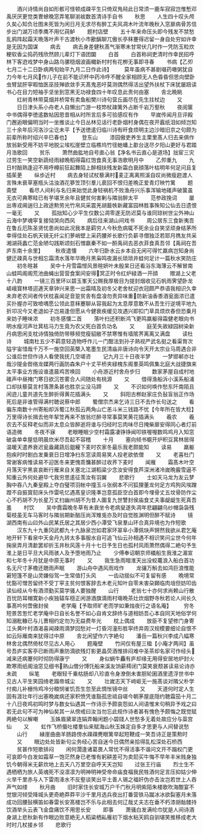 <!-- { "loadSidebar": true } -->
　　酒兴诗情尚自如形骸可怪顿成疎平生只倚双鳬舄此日常须一鹿车寂寂岂惟慙邓禹厌厌更觉类曺蜍晚窓弄笔聊湔袚数首清诗手自书
　　秋思
　　人生四十叹头颅久矣心知负壮图未死皆为闲日月无求尽有醉工夫风凋木叶流年晚秋入窓扉病骨苏信步出门湖万顷季鹰不用忆莼鲈
　　题村店壁
　　五十年来命压头即今残发不禁愁乱鸦阵起霜天晩落叶声干古渡秋小市歠醨聊兀傲长亭秣蹇得迟留一身自处穷如许幸是无因为国谋
　　病去
　　病去身差健秋髙气渐寒未甘常伏几时作一凭防玉粒炊粳软香尘捣药残欣然顾儿辈灯下语团圞
　　白首
　　白首称祠吏清时作幸民招呼林下客逰戏梦中身山路乌骡穏烟波画檝新村村有花栁无事即寻春
　　书病【乙夘七月二十二日卧病两旬始平九月二日作此诗】
　　莫年虽病不甚剧啜药噉粥犹自力今年七月风作儿子在前不能识杯中药冷呼不醒全家相顾无人色昏昏但思向壁卧虫臂鼠肝寜暇恤医巫技殚欲敛手天髙鬼恶吁莫测偶然得活出望外扶杖下床犹屡踣读书心在目力短袖手坚坐到窓黑无功禄食四十年叹息此责何由塞
　　舎北晩眺
　　红树青林带莫烟并桥常有卖鱼船樊川诗句营丘画尽在先生拄杖边
　　又
　　日日津头系小舟老人自懒出门游一枝笻杖疎篱外占断千岩万壑秋
　　夜阅箧中书偶得李徳逺数帖因思昔相从时所言后多可验感叹有作
　　早嵗传闻月旦评殿门邂逅眼偏明当时一坐推谈止今日丛林见话行老卧烟村身偶在夜开蠧纸泪如倾岂知三十余年后河洛沙尘讫未平【予送徳逺归临川诗有旰食烦明主边沙暗旧京之句颇为前辈所称时绍兴辛巳春也】
　　登东山
　　漆园傲吏养生主栗里髙人归去来俱作放翁新受用不妨平地脱尘埃松崖壁立临樵坞竹径虵蟠上歗台送尽夕阳山更好与君踏月浩歌回
　　贫乐
　　萧然曲肱地自号直心翁【净名书云直心是道场】拙宦三灾过劳生一笑空新蔬经雨緑晩稻得霜红饱食真无事浩歌明月中
　　乙夘重九
　　九日村醅熟逢迎不用呼樽前狂起舞陌上醉相扶残发新霜白衰顔落叶枯明年何足问且复插茱茰
　　纵歩近村
　　病去身轻试杖藜满村麦正离离照溪自叹尚微瘦趂渡人言殊未衰草塞瓶头沽浊酒花篸笠顶引羣儿裵回不恨归差晩正爱青灯映竹篱
　　题斋壁
　　看尽人间利与名归来始觉此身轻祸机不败渔舟兴乐事浑输地碓声破箧虽无衣可典寒畦已有芋堪烹余年且健贫何害剰与隣翁醉太平
　　范参政挽词
　　屡出専戎阃遄归上政途勲劳光竹帛风采震羌胡籖帙新藏富园林胜事殊知公仙去日遗恨一毫无
　　又
　　孤拙知心少平生仅数公凋零遂无防迟莫与谁同琼树世尘外神山云海中梦魂寜复接恸哭向西风
　　病后往来湖山间戏书
　　周公居东三食新夷吾在鲁丘厄陈圣贤忧患尚如此况我本是羁穷人今秋危病辄不死余业自笑坚顽身结茅所幸得佳处石帆天镜无纤尘扪萝峭壁上采药腰斧长歌行负薪寻僧独泛若耶月擕友共采湘湖莼蠡亡范金陋勾践斯颂刻石憎嬴秦不如一酹禹祠去恶衣菲食真吾邻【禹祠在吾庐东南十余里】
　　秋夜遣懐
　　六年归卧水云乡本自无闲可得忙羸病岂知身尚健迂疎真与世相忘霜清水落年华晩月黑枭鸣夜漏长琐琐井蛙何足计一篇秋水笑防庄
　　初冬暄甚
　　吴中十月雪霜悭风景暄妍叶未殷杲日还看浴东海薄云不解冒南山蛙鸣阁阁荒池曲蝇出营营食案间安得冥正时令红炉緑酒一开顔
　　赠湖上父老十八韵
　　一镜三百里环以碧玉峯天公赐我厚极目为提封烟收见石帆雨霁望卧龙嵯峨寳林塔迢逓天章钟兴来思一出霜晴及初冬父老舍杖迎衣冠颇严恭语我相识久幸未弃老农间者传伏枕喜闻足音跫贫舎有盘飡勿责异味重防新油香黍酒瓮面浓已遣买扑握亦可致噞喁愿公领此意秣蹇聊从容我起为太息厚意敢不从吾生行逆境平地九折卭况今又老退如子岂易逢但愿从今健衰疾缓见攻遇兴即扣门草具烦炊舂但恐乗月来妨子睡味浓
　　初冬感懐二首
　　落叶扫还积断鸿飞更鸣羸躯得霜健老眼向书明水瘦河声壮萁枯马力生竟为农父死白首负功名
　　又
　　庭芜失故緑园树染新丹病思闲支枕诗情独倚防带移频觉瘦貂敝不禁寒惟有墙隂荠离离又满盘
　　读杜诗
　　城南杜五少不羁意轻造物呼作儿一门酣法到孙子熟视严武名挺之看渠胷次隘宇宙惜哉千万不一施空回英槩入笔墨生民清庙非唐诗向令天开太宗业马周遇合非公谁后世但作诗人看使我抚几空嗟咨
　　记九月三十日夜半梦
　　一梦邯郸亦壮哉沙隄金辔络龙媒两行画防森朱户十丈平桥夹緑槐东阁羣英鸣佩集北庭大战捷旗来太平事业方施设谁遣晨鸡苦唤回
　　小舟游近村舍舟步归
　　数家茅屋自成村地碓声中昼掩门寒日欲沉苍雾合人间随处有桃源
　　又
　　借得渔船泝小溪系船浦口却扶藜莫言村落萧条甚也胜京尘没马蹄
　　又
　　不识如何唤作愁东阡南陌且闲逰儿童共道先生醉折得黄花插满头
　　又
　　斜阳古栁赵家庄负鼔盲翁正作场死后是非谁管得满村聴说蔡中郎
　　蜀僧宗杰来乞诗三日不去作长句送之
　　看徧东南数十州寄船却泝蜀江秋孤云两角山亡恙斗米三钱路不忧【今年所在皆大稔】万里得诗长揖去他年挈笠再来不放翁烂醉寻常事莫笑黄花插满头
　　羲农
　　羲农去不反释老似而非太息众皆醉逝将谁与归经时忘肉味尽日掩柴扉安得同心者灯前语造微
　　冬夜不寐
　　老眼睡眠少空村霜露凄铮铮闻叩铁喔喔数鸣鸡月入知窓破衾单幸屋低明晨炊米尽吾起不容稽
　　十月
　　塞向倾书槴开炉积豆萁林居得温暖天遣养衰迟瓮盎藏蔬后鉏耰下麦时农家冬最乐我老颇能知
　　读易
　　羸躯抱疾时时剧白发乗衰日日增净扫东窓读周易笑人投老欲依僧
　　又
　　老喜杜门常谢客病惟读易不迎医冬来更愧乖慵甚醉过收荞下麦时
　　闻雁
　　霜髙木叶空月落天宇黑哀哀断行雁来自关塞北江湖稻粱少念汝安得食芦深洲渚冷嵗晩霰雪逼不知重云外何处避毕弋我穷思逺征羡汝有羽翼
　　悲歌行
　　士如天马龙为友云梦胸中吞八九秦皇殿上夺白璧项羽帐中撞玉斗张纲本不问狐狸董龙何足方鸡狗风埃蹭蹬不自振寳劎床头作雷吼忆遇髙皇识隆凖岂意孤臣空白首即今埋骨丈五坟骨防作尘心不朽胡不为长星万丈扫幽州胡不为昔人圗复九世讐封侯庙食丈夫事龊龊生死真吾羞
　　村饮
　　吴中霣霜晚冬草有未衰坐令老病叟遂失凋年悲翩翩乌纱帽袅袅残菊枝虽无车马客时与隣翁期新醅压尚浑雉兎亦及时自觉胜渊明但醉不赋诗
　　镜湖西南有山曰外山民某氏居之其居少西小潭受飞泉羣山环合真异境也为作短歌
　　汉东九十九重冈武都九十九脉泉岂如君家环翠阜小潭佩玦声锵然我欲从君乞庵地开轩下看泉中天金丹九转太多事服水自可追飞仙云孙相遇不相识笑问尘世今何年掬泉弄月清歗罢却折玉井秋风莲十月十七日予生日也孤村风雨萧然偶得二絶句予生淮上是日平旦大风雨骇人及予堕地雨乃止
　　少傅奉诏朝京师檥船生我淮之湄宣和七年冬十月犹是中原无事时
　　又
　　我生急雨暗淮天出没蛟鼍浪入船白首功名无尺寸茅檐还聴雨声眠
　　游山舟中遇风雨戏作
　　龙骧万斛去如鸿巨浪惟能窘短篷不是山灵嫌俗驾一生常值打头风
　　一齿动揺似不可复留有感
　　晩境常忧豁可憎苦留终不受丁寜主贫何恨客辞去木老元知叶自零未害朶頥临肉俎但妨叩齿读仙经从今有酒须勤买莫学骚人要独醒
　　山行
　　老翁七十亦何求尚赖山行散百忧防耳帽寛新小疾独辕车穏正闲游酒旗滴雨村塲晩茶灶炊烟野寺秋若论人间长久事髙吟何啻傲封侯
　　老学庵【予取师旷老而学如秉烛夜行之语名庵】
　　穷冬短景苦怱忙老学庵中日自长名誉不如心自肯文辞终与道相妨吾心本自同天地俗学何知溺粃糠已与儿曺相约定勿为无益费年光
　　枕上偶成
　　放臣不复望修门身寄江头黄叶村酒渴喜闻疎雨滴梦回愁对一灯昏河潼形胜寜终弃周汉规模要细论自恨不如云际雁南来犹得过中原
　　舎北闲望作六字絶句
　　潘岳一篇秋兴李成八幅寒林舍北偶然倚杖尽见古人用心
　　题庵壁
　　竹间仅有屋三楹【小庵才两间】虽号吾庐实客亭已断雨声重防滴欲残灯影更晶荧酒惟排闷难中圣茶却名家可作经头减来还病蹇何时彻防得康宁
　　又
　　身似蜗牛麤有庐却缘无用得安居地炉封火欺寒雨纸阁油窓见细书熟山僧分馎饦船来溪友饷薪樗闭门莫笑衰颓甚读易论诗亦未疏
　　纵笔
　　老眼轻千乗枯肠却八珍直令身潦倒未害胆轮囷酒里遗浮世书中见古人平生笑园绮老蹋帝城尘
　　又
　　壮嵗志天下﨑岖无一施髙谈对隣父朴学付痴儿补栅怜鸡冷分粮悯雀饥吾生忽至此惆怅镜中丝
　　又
　　天道何时定人生固有涯壮年行出塞晩嵗病还家积愤凭谁豁孤忠祗自嗟今朝茅屋底隠约聴霜笳十月二十八日夜鸡初鸣时梦与数女仙遇其一作诗示予颇哀怨如人间语惟末句稍异予戏之曰若无此句不可为神仙矣其一从傍戒曰汝当勿忘此规作诗者甚有愧色予颇悔之既觉赋两絶句以解嘲
　　玉姝眉黛翠连娟弄翰闲题小碧牋人世愁多无着处故应分与蘂宫仙
　　又
　　虹作飞桥蜃吐楼羣仙来赋海山秋玉姝定自多才思更与人间替说愁
　　山行
　　縁崖曲曲羊肠路傍水疎疎麂眼篱举起短鞭成一笑吾诗正是策勲时
　　又
　　眼边处处皆新句尘务经心苦自迷今日偶然亲拾得乱松深处石桥西
　　贫甚作短歌排闷
　　闲何濶逢诸葛畏人常忧不得活事不谐问文开不蹋权门更可哀即今白发如霜草一饱茫然身已老惟有躬耕差可为卖劎买牛悔不早年丰米贱身独饥今朝得米无薪炊地上去天八万里空自呼天天岂知
　　过张王行庙
　　烈士生不遇栖栖为旅人英魂死不没凛凛为明神明神受帝命庙食福我民牲酒何足言压抑姑少伸火旱千里赤与人下雷雨洚水不反壑谈笑出平土善人锡之福奸伪亦击汝岂若世上人吞声气如缕
　　秋月曲
　　旧时家住长安城万户千门秋月明紫陌朱楼歌吹海酣宴不觉银河倾受降城头更奇絶莽莽平沙千里月选兵夜出打番营铁马蹴冰冰欲裂塞月未落成功回腰鼔横笛如春雷长安髙楼岂不乐与此相去何辽哉丈夫志在垂不朽漆胡骷髅持饮酒举头云表飞金盘痛饮不用思长安
　　即事
　　萧骚白发满纶巾犹是人间诗酒身湖上悲秋新有作眼边败意絶无人稻粱栖畆雁初下烟水粘天鸥自驯堪笑推移成老大时时几杖接乡邻
　　悲歌行
